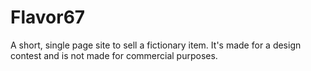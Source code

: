 # Flavor67
A short, single page site to sell a fictionary item. It's made for a design contest and is not made for commercial purposes.
